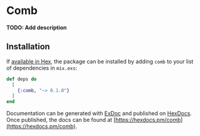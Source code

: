 # Comb

**TODO: Add description**

## Installation

If [available in Hex](https://hex.pm/docs/publish), the package can be installed
by adding `comb` to your list of dependencies in `mix.exs`:

```elixir
def deps do
  [
    {:comb, "~> 0.1.0"}
  ]
end
```

Documentation can be generated with [ExDoc](https://github.com/elixir-lang/ex_doc)
and published on [HexDocs](https://hexdocs.pm). Once published, the docs can
be found at [https://hexdocs.pm/comb](https://hexdocs.pm/comb).

